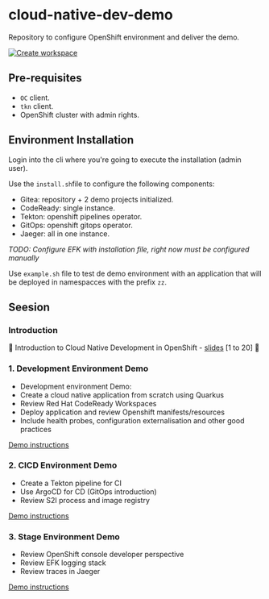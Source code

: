 # cloud-native-dev-demo
Repository to configure OpenShift environment and deliver the demo.

[![Create workspace](https://img.shields.io/badge/Red%20Hat-EE0000?style=for-the-badge&logo=redhat&logoColor=white)](https://codeready-openshift-workspaces.apps.ocp4cluster.ocp4.cfernand.com/#https://raw.githubusercontent.com/clbartolome/cloud-native-dev-demo/devspaces-test/application-source/dev.yaml)


## Pre-requisites

- `OC` client.
- `tkn` client.
- OpenShift cluster with admin rights.

## Environment Installation

Login into the cli where you're going to execute the installation (admin user).

Use the `install.sh`file to configure the following components:

- Gitea: repository + 2 demo projects initialized.
- CodeReady: single instance.
- Tekton: openshift pipelines operator.
- GitOps: openshift gitops operator.
- Jaeger: all in one instance.

*TODO: Configure EFK with installation file, right now must be configured manually*

Use `example.sh` file to test de demo environment with an application that will be deployed in namespacces with the prefix `zz`.

## Seesion

### Introduction

:loudspeaker: Introduction to Cloud Native Development in OpenShift - [slides](https://docs.google.com/presentation/d/1euR1cECe1J6JuJXqe7PQ7zM8XavtRUKPC-q1vXfzfAo/edit?usp=sharing) [1 to 20] :loudspeaker: 

### 1. Development Environment Demo

- Development environment Demo:
- Create a cloud native application from scratch using Quarkus
- Review Red Hat CodeReady Workspaces
- Deploy application and review Openshift manifests/resources
- Include health probes, configuration externalisation and other good practices

[Demo instructions](demos/1.develop_environment.md)

### 2. CICD Environment Demo

- Create a Tekton pipeline for CI
- Use ArgoCD for CD (GitOps introduction)
- Review S2I process and image registry

[Demo instructions](demos/2.cicd_environment.md)

### 3. Stage Environment Demo

- Review OpenShift console developer perspective
- Review EFK logging stack
- Review traces in Jaeger

[Demo instructions](demos/3.stage_environment.md)
